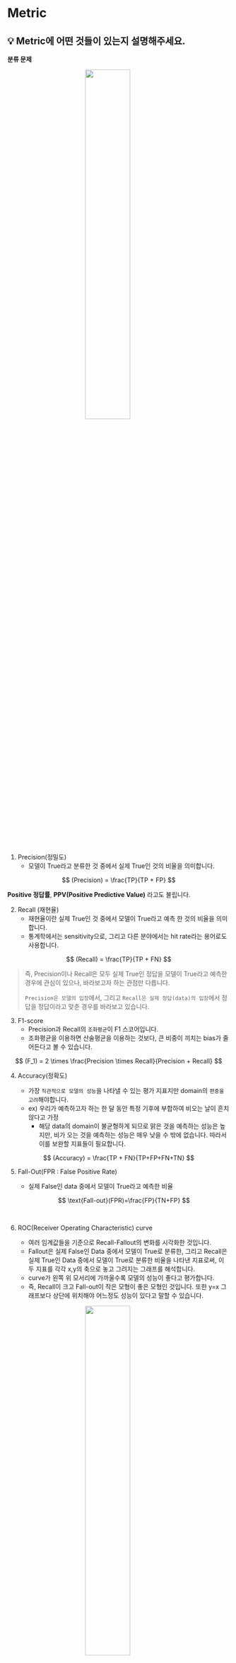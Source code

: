 # Metric

## 💡 Metric에 어떤 것들이 있는지 설명해주세요.

**분류 문제**

<p align="center"><img src="./images/confusion_matrix.png" align="center" style="margin-right: 50;" width="45%"></p>

1. Precision(정밀도)
   - 모델이 True라고 분류한 것 중에서 실제 True인 것의 비율을 의미합니다.

$$
(Precision) = \frac{TP}{TP + FP}
$$

**Positive 정답률**, **PPV(Positive Predictive Value)** 라고도 불립니다.

2. Recall (재현율)
   - 재현율이란 실제 True인 것 중에서 모델이 True라고 예측 한 것의 비율을 의미합니다.
   - 통계학에서는 sensitivity으로, 그리고 다른 분야에서는 hit rate라는 용어로도 사용합니다.

$$
(Recall) = \frac{TP}{TP + FN}
$$

> 즉, Precision이나 Recall은 모두 실제 True인 정답을 모델이 True라고 예측한 경우에 관심이 있으나, 바라보고자 하는 관점만 다릅니다.
>
> `Precision은 모델의 입장`에서, 그리고 `Recall은 실제 정답(data)의 입장`에서 정답을 정답이라고 맞춘 경우를 바라보고 있습니다.

3. F1-score
   - Precision과 Recall의 `조화평균`이 F1 스코어입니다.
   - 조화평균을 이용하면 산술평균을 이용하는 것보다, 큰 비중이 끼치는 bias가 줄어든다고 볼 수 있습니다.

$$
(F_1) = 2 \times \frac{Precision \times Recall}{Precision + Recall}
$$

4. Accuracy(정확도)

   - 가장 `직관적으로 모델의 성능`을 나타낼 수 있는 평가 지표지만 domain의 `편중을 고려`해야합니다.
   - ex) 우리가 예측하고자 하는 한 달 동안 특정 기후에 부합하여 비오는 날이 흔치 않다고 가정
     - 해당 data의 domain이 불균형하게 되므로 맑은 것을 예측하는 성능은 높지만, 비가 오는 것을 예측하는 성능은 매우 낮을 수 밖에 없습니다. 따라서 이를 보완할 지표들이 필요합니다.

$$
(Accuracy) = \frac{TP + FN}{TP+FP+FN+TN}
$$

5. Fall-Out(FPR : False Positive Rate)

   - 실제 False인 data 중에서 모델이 True라고 예측한 비율

   $$
   \text{Fall-out}(FPR)=\frac{FP}{TN+FP}
   $$

   <br>

6. ROC(Receiver Operating Characteristic) curve
   - 여러 임계값들을 기준으로 Recall-Fallout의 변화를 시각화한 것입니다.
   - Fallout은 실제 False인 Data 중에서 모델이 True로 분류한, 그리고 Recall은 실제 True인 Data 중에서 모델이 True로 분류한 비율을 나타낸 지표로써, 이 두 지표를 각각 x,y의 축으로 놓고 그려지는 그래프를 해석합니다.
   - curve가 왼쪽 위 모서리에 가까울수록 모델의 성능이 좋다고 평가합니다.
   - 즉, Recall이 크고 Fall-out이 작은 모형이 좋은 모형인 것입니다. 또한 y=x 그래프보다 상단에 위치해야 어느정도 성능이 있다고 말할 수 있습니다.

<p align="center"><img src="./images/roc_curve.png" align="center" style="margin-right: 50;" width="45%"></p>

7. AUC(Area Under Curve)
   - ROC curve는 그래프이기 때문에 명확한 수치로써 비교하기가 어렵습니다. 따라서 그래프 아래의 면적값을 이용합니다. 이것이 바로 AUC(Area Under Curve)입니다.
   - 최대값은 1이며 좋은 모델(즉, Fall-out에 비해 Recall 값이 클수록) 1에 가까운 값이 나옵니다.

**회귀 문제**

1. MAE

- 예측값과 정답값 사이의 차이의 절대값의 평균을 의미합니다.

$$
MAE = \frac{1}{N} \sum^N_{i=1} |y_i - \acute{y_i}|
$$

2. MSE

- **예측값과 정답값 사이의 차이의 제곱의 평균**을 말하며, MAE와 달리 제곱을 했기 때문에 이상치에 민감합니다.

$$
MSE = \frac{1}{N} \sum^N_{i=1} (y_i - \acute{y_i})^2
$$

3. RMSE

- **MSE에 루트를 씌운 값**을 의미합니다.

$$
RMSE = \sqrt{MSE} = \sqrt{\frac{1}{N} \sum^N_{i=1} (y_i - \acute{y_i})^2}
$$

4. RMSLE

- RMSE와 비슷하나 **예측값과 정답값에 각각 로그를 씌워 계산**합니다.

$$
RMSLE = \sqrt{\frac{1}{N} \sum^N_{i=1} (\log(y_i+1) - \log(\acute{y_i}+1))^2}
$$

6. R Squared

- **분산을 기반으로 예측 성능을 평가하는 지표**를 의미합니다.
- 정답값의 분산 대비 예측값의 분산 비율을 지표로 하며, 1에 가까울수록 정확도가 높습니다.

**추천 시스템의 평가 지표**
추천 시스템의 성능을 평가하는 데에 사용되는 대표적인 방법들을 살펴보았습니다.

1. 개요
   새로 적용한 추천 시스템 혹은 추천 모델의 성능 평가는 어떻게 해야하는가?

   1. `비즈니스 / 서비스 관점`

      - 추천 시스템 적용으로 인해 `매출` 및 `PV 증가` (PV : Page View(방문횟수))
      - 추천 아이템으로 인해 유저의 `CTR` 상승 (CTR : 노출대비 클릭 횟수)

   2. 품질 관점
      - `연관성`(Relevance) : 추천된 아이템이 유저에게 `관련`이 있는가?
      - `다양성`(Diversity) : 추천된 Top-K 아이템에 얼마나 `다양한` 아이템에 추천되는가?
      - `새로움`(Novelty) : 얼마나 `새로운 아이템이 추천`되고 있는가?
      - `참신함`(Serendipity) : 유저가 기대하지 못한 `뜻밖의 아이템`이 추천되는가?
        - 메인 관점은 아님

2. Offline Test

- `새로운 추천 모델을 검증`하기 위해 `가장 우선적으로 수행`되는 단계입니다

  - 유저로부터 수집한 데이터를 `Train/Val/Test`로 나누어 모델의 성능을 `객관적인 지표`로 평가합니다.
  - `보통 offline test에서 좋은 성능을 보여야 online 서빙에 투입되지만, 실제 서비스 상황에서는 다양한 양상을 보입니다 (Serving Bias 존재)`
  - `Serving Bias` : 모델 학습 과정에서는 지표를 통해서 학습이 되지만 서비스가 투입되었을 때는 아웃풋으로 만들어진 결과에 따른 로그를 확인하고 재학습 시킵니다.

- 성능 지표

  - 랭킹 문제 : `Precision@K`, `Recall@K`, `MAP@K`, `nDCG@K`, `Hit Rate`
  - 예측 문제 : `RMSE`, `MAE`

- Precision/Recall @K
  - Precision@K : 우리가 추천한 `K개 아이템 가운데` 실제 유저가 관심있는 아이템의 비율
  - Recall@K : 유저가 관심있는 `전체 아이템 가운데` 우리가 추천한 아이템의 비율
    ex) 우리가 추천한 아이템 개수 : 5(K)
    추천한 아이템 중 유저가 관심있는 아이템 개수 : 2 → `Precision@5 = 2/5`
    유저가 관심있는 아이템의 전체 개수 : 3 → `Recall@5 = 2/3`
- Mean Average Precision(MAP) @K

  - `AP@K`

    $$
    AP@K = \frac{1}{m} \Sigma_{i=1}^{K}Precision@i
    $$

    - `Precision@1` 부터 `Precision@K` 까지의 평균값
    - Precision@K와 달리, `관련 아이템을 더 높은 순위에 추천`할수록 `점수가 상승함`

  - `MAP@K`
    $$
    MAP@K = \frac{1}{|U|}\Sigma_{u=1}^{|U|}(AP@K)_u
    $$
    - 모든 유저에 대한 Average Precision 값의 평균

- Normalized Discounted Cumulative Gain(NDCG)

  - 추천 시스템에 가장 많이 사용 되는 지표 중 하나, 원래는 `검색(Information Retrieval)에서 등장한 지표`
  - Precision@K, MAP@K와 마찬가지로 `Top K 리스트를 만들고` `유저가 선호하는 아이템을 비교`하여 값을 구현
  - MAP@K와 마찬가지로 `추천의 순서에 가중치를 더 많이 두어` 성능을 평가하며 `1에 가까울수록 좋음`
  - MAP와 달리, 연관성을 이진(binary) 값이 아닌 `수치로도 사용 할 수 있기 때문에` 유저에게 얼마나 더 관련 있는 아이템을 상위로 노출시키는지 알 수 있음.

  - nDCG Formula

    1. `Cumulative Gain` : 상위 K개 아이템에대하여 관련도를 합한 것 순서에 따라 Discount하지 않고 동일하게 더한 값

       - $CG_K = \Sigma_{i=1}^Krel_i$

    2. `Ideal DCG` : 이상적인 추천이 일어났을 때의 DCG값 가능한 DCG 값 중에 제일 크다

       - $IDCG = \Sigma_{i=1}^{K}\frac{rel^{opt}_i}{log_2(i+1)}$

    3. `Discounted Cumulative Gain` : 순서에 따라 Cumulative Gain을 Discount함

       - $DCG_K = \Sigma_{i=1}^K\frac{rel_i}{log_2(i+1)}$

    4. `Normalized DCG` : 추천 결과에 따라 구해진 DCG를 IDCG로 나눈 값
       - $NDCG = \frac{DCG}{IDCG}$

    - **추천 순서까지 고려했을때**의 이상적인 추천에 대한 추천 결과의 비율

- NDCG 예제
  NDCG@5 구하기

  - Ideal Order : [C(3), A(3), B(2), E(2), D(1)]
  - `→ Relevance의 내림차순으로 정렬하여 추천 하는 것이 이상적`입니다
  - Recommend Order : [E, A, C, D, B]

  - $DCG@5 = \frac{2}{log_2(1+1)} +\frac{3}{log_2(2+1)}+\frac{3}{log_2(3+1)}+\frac{1}{log_2(4+1)}+\frac{2}{log_2(5+1)}=6.64$

  - $IDCG@5=\frac{3}{log_2(1+1)} + \frac{3}{log_2(2+1)} + \frac{2}{log_2(3+1)} + \frac{2}{log_2(4+1)} + \frac{1}{log_2(5+1)} = 7.14$

  - $NDCG@5 = \frac{DCG}{IDCG} = \frac{6.64}{7.14} = 0.93$

3. Online Test
   Online A/B Test란?

- Offline Test에서 검증된 가설이나 모델을 이용해 실제 추천 결과를 서빙하는 단계
  <p align="center"><img src="./images/online_test.png" align="center" style="margin-right: 50;" width="45%"></p>

  - 추천 시스템 변경 전후의 성능을 비교하는 것이 아니라, `동시에 대조군(A)과 실험군(B)의 성능을 평가` (대조군과 실험군의 환경은 최대한 동일해야함)
  - 실제 서비스를 통해 얻어지는 결과를 통해 최종 의사결정이 이루어짐

- 대부분 현업에서 의사결정에 사용하는 최종 지표는 모델 성능이 아닌 매출, CTR 등의 비즈니스/서비스 지표

## 📑 꼬리질문

### 사용한 Metric과 Metric 선정 이유를 설명해주세요

- 부스트캠프 AI Tech의 최종 프로젝트에 적용한 커피 추천 시스템에는 `Contents-Based Filtering` 모델과, `Collaborative Filtering` 모델을 활용했습니다.

  - Contents-Based Filtering에 사용한 Metric은 Euclidian Distance와 Entropy-Diversity입니다.
    - `Euclidian Distance`는 추천된 아이템과 사용자가 실제 선호하는 아이템 간의 거리를 줄이기 위해서 사용했습니다.
      - `Manhattan Distance`를 사용하지 않은 이유는 큰 차이에 더 민감하게 Loss를 적용하기 위함입니다.
    - `Entropy-Diversity`는 추천의 다양성까지 고려하기 위해 사용했습니다.
  - Collaborative Filtering에 사용한 Metric은 Precision@k 입니다.
    - `Precision@k`는 모델 추천 결과에서 사용자가 선호하는 제품을 최대한 추천해주기 위해 사용하였습니다.
      - `Recall@k`를 사용하지 않은 이유는 interaction 개수가 매우 적은 유저들이 많이 존재했기 때문에 적절하게 사용하지 못한다고 판단했습니다.
      - `CG(Cumulative Gain)` 기반의 메트릭을 사용하지 않은 이유는 적절한 relevance score를 부여하기 어렵기 때문이며, 추천의 순서가 중요하지 않았기 때문입니다.

- 전력연구원에서 수행한 전력 데이터 이상치 탐지 및 결측치 보정에 대한 연구에 활용한 Metric은 RMSE입니다.

  - `RMSE`는 오차의 제곱을 평균한 값의 제곱근이기 때문에 MAE, MedAE 등을 사용할 때보다 더 큰 오차에 민감하게 반응하는 특성이 있어 사용하였습니다.

- **Movie Recommendation**
  사용자의 영화 시청 이력 데이터를 바탕으로 사용자가 다음에 시청할 영화 및 좋아할 영화를 예측

  - 랭킹 문제에서 Offline Test의 성능지표로 사용되는 Recall@K를 Metric으로 사용했습니다.
  - Recall@K: 유저가 관심있는 전체 아이템 가운데 우리가 추천한 아이템의 비율

- **Book Rating Prediction**
  사용자의 책 평점 데이터를 바탕으로 사용자가 어떤 책을 더 선호할지 예측하는 태스크입니다.

  $$
  RMSE = \sqrt{\frac{1}{N}\Sigma}^N_{i=1}(y_i-\hat{y_i})^2
  $$

  - 평점 예측에서 자주 사용되는 지표 중 하나인 **RMSE (Root Mean Square Error)**를 사용
  - 사용자가 그동안 읽은 책에 부여한 평점 데이터를 사용해서 새로운 책을 추천했을 때 어느 정도의 평점을 부여할지 예측하는 **회귀**문제로 봤기 때문에 RMSE를 사용

<br>

## 🐍 꼬꼬무

### 왜 F1 Score를 사용하는가?

불균형 데이터 분류 문제에서 각 클래스의 샘플 수가 `불균형한 상황`에서는 Accuracy가 좋은 Metric이 아니기 때문에
Recall과 Precision 지표의 조화평균치를 통하여 조금 더 정확하게 모델의 예측 성능을 평가할 수 있습니다.

<br>

## 📚 Reference

[티스토리 - 갈아먹는 추천 알고리즘[6] 추천 엔진 성능 지표](https://yeomko.tistory.com/32)

[티스토리 - 회귀/분류시 알맞은 metric과 그에 대한 설명](https://mole-starseeker.tistory.com/30)

[티스토리 - 분류 성능 평가 지표](https://sumniya.tistory.com/26)

[벨로그 - 추천시스템의 평가 지표](https://velog.io/@zsmalla/%EC%B6%94%EC%B2%9C%EC%8B%9C%EC%8A%A4%ED%85%9C%EC%9D%98-%ED%8F%89%EA%B0%80-%EC%A7%80%ED%91%9C)
